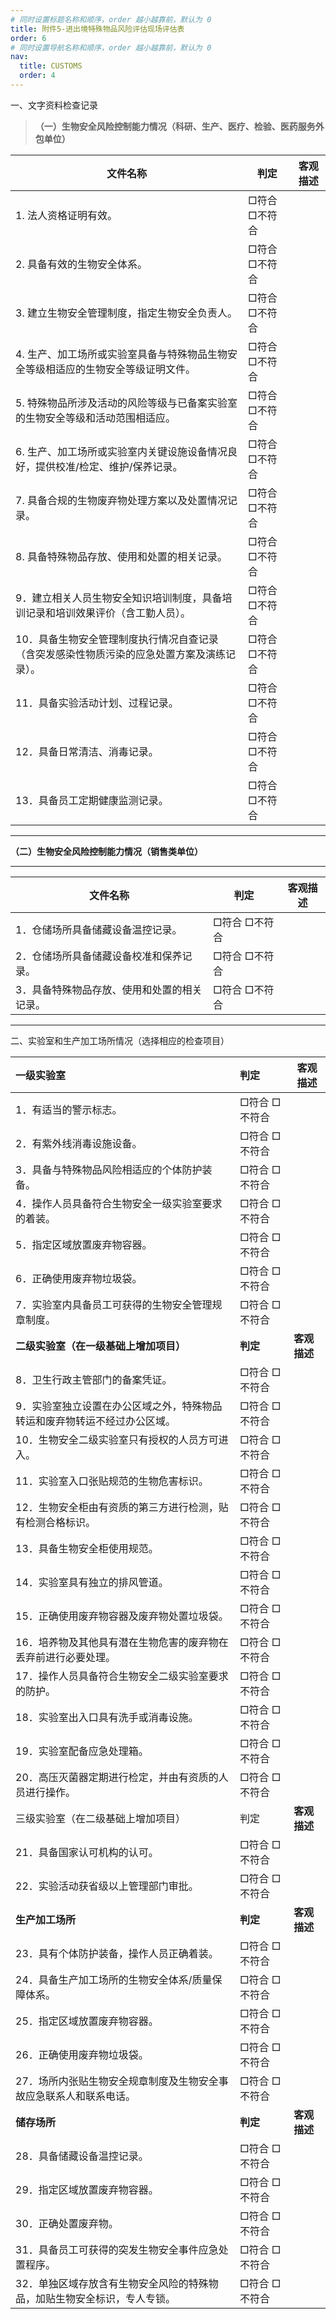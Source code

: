 ```yaml
---
# 同时设置标题名称和顺序，order 越小越靠前，默认为 0
title: 附件5-进出境特殊物品风险评估现场评估表
order: 6
# 同时设置导航名称和顺序，order 越小越靠前，默认为 0
nav:
  title: CUSTOMS
  order: 4 
---
```


一、文字资料检查记录

> **（一）生物安全风险控制能力情况（科研、生产、医疗、检验、医药服务外包单位）**

| 文件名称                                                     | 判定          | 客观描述 |
| ------------------------------------------------------------ | ------------- | -------- |
| 1. 法人资格证明有效。                                        | □符合 □不符合 |          |
| 2. 具备有效的生物安全体系。                                  | □符合 □不符合 |          |
| 3. 建立生物安全管理制度，指定生物安全负责人。                | □符合 □不符合 |          |
| 4. 生产、加工场所或实验室具备与特殊物品生物安全等级相适应的生物安全等级证明文件。 | □符合 □不符合 |          |
| 5. 特殊物品所涉及活动的风险等级与已备案实验室的生物安全等级和活动范围相适应。 | □符合 □不符合 |          |
| 6. 生产、加工场所或实验室内关键设施设备情况良好，提供校准/检定、维护/保养记录。 | □符合 □不符合 |          |
| 7. 具备合规的生物废弃物处理方案以及处置情况记录。            | □符合 □不符合 |          |
| 8. 具备特殊物品存放、使用和处置的相关记录。                  | □符合 □不符合 |          |
| 9．建立相关人员生物安全知识培训制度，具备培训记录和培训效果评价（含工勤人员）。 | □符合 □不符合 |          |
| 10．具备生物安全管理制度执行情况自查记录（含突发感染性物质污染的应急处置方案及演练记录）。 | □符合 □不符合 |          |
| 11．具备实验活动计划、过程记录。                             | □符合 □不符合 |          |
| 12．具备日常清洁、消毒记录。                                 | □符合 □不符合 |          |
| 13．具备员工定期健康监测记录。                               | □符合 □不符合 |          |

-------------------------------------------------------------------------------------------- --------------- ----------

**（二）生物安全风险控制能力情况（销售类单位）**

--------------------------------------------- --------------- ----------
| 文件名称                                    | 判定          | 客观描述 |
| ------------------------------------------- | ------------- | -------- |
| 1．仓储场所具备储藏设备温控记录。           | □符合 □不符合 |          |
| 2．仓储场所具备储藏设备校准和保养记录。     | □符合 □不符合 |          |
| 3．具备特殊物品存放、使用和处置的相关记录。 | □符合 □不符合 |          |

--------------------------------------------- --------------- ----------

二、实验室和生产加工场所情况（选择相应的检查项目）

| 一级实验室                                                   | 判定          | 客观描述     |
| :----------------------------------------------------------- | :------------ | ------------ |
| 1．有适当的警示标志。                                        | □符合 □不符合 |              |
| 2．有紫外线消毒设施设备。                                    | □符合 □不符合 |              |
| 3．具备与特殊物品风险相适应的个体防护装备。                  | □符合 □不符合 |              |
| 4．操作人员具备符合生物安全一级实验室要求的着装。            | □符合 □不符合 |              |
| 5．指定区域放置废弃物容器。                                  | □符合 □不符合 |              |
| 6．正确使用废弃物垃圾袋。                                    | □符合 □不符合 |              |
| 7．实验室内具备员工可获得的生物安全管理规章制度。            | □符合 □不符合 |              |
| **二级实验室（在一级基础上增加项目）**                       | **判定**      | **客观描述** |
| 8．卫生行政主管部门的备案凭证。                              | □符合 □不符合 |              |
| 9．实验室独立设置在办公区域之外，特殊物品转运和废弃物转运不经过办公区域。 | □符合 □不符合 |              |
| 10．生物安全二级实验室只有授权的人员方可进入。               | □符合 □不符合 |              |
| 11．实验室入口张贴规范的生物危害标识。                       | □符合 □不符合 |              |
| 12．生物安全柜由有资质的第三方进行检测，贴有检测合格标识。   | □符合 □不符合 |              |
| 13．具备生物安全柜使用规范。                                 | □符合 □不符合 |              |
| 14．实验室具有独立的排风管道。                               | □符合 □不符合 |              |
| 15．正确使用废弃物容器及废弃物处置垃圾袋。                   | □符合 □不符合 |              |
| 16．培养物及其他具有潜在生物危害的废弃物在丢弃前进行必要处理。 | □符合 □不符合 |              |
| 17．操作人员具备符合生物安全二级实验室要求的防护。           | □符合 □不符合 |              |
| 18．实验室出入口具有洗手或消毒设施。                         | □符合 □不符合 |              |
| 19．实验室配备应急处理箱。                                   | □符合 □不符合 |              |
| 20．高压灭菌器定期进行检定，并由有资质的人员进行操作。       | □符合 □不符合 |              |
| 三级实验室（在二级基础上增加项目）                           | 判定          | **客观描述** |
| 21．具备国家认可机构的认可。                                 | □符合 □不符合 |              |
| 22．实验活动获省级以上管理部门审批。                         | □符合 □不符合 |              |
| **生产加工场所**                                             | **判定**      | **客观描述** |
| 23．具有个体防护装备，操作人员正确着装。                     | □符合 □不符合 |              |
| 24．具备生产加工场所的生物安全体系/质量保障体系。            | □符合 □不符合 |              |
| 25．指定区域放置废弃物容器。                                 | □符合 □不符合 |              |
| 26．正确使用废弃物垃圾袋。                                   | □符合 □不符合 |              |
| 27．场所内张贴生物安全规章制度及生物安全事故应急联系人和联系电话。 | □符合 □不符合 |              |
| **储存场所**                                                 | **判定**      | **客观描述** |
| 28．具备储藏设备温控记录。                                   | □符合 □不符合 |              |
| 29．指定区域放置废弃物容器。                                 | □符合 □不符合 |              |
| 30．正确处置废弃物。                                         | □符合 □不符合 |              |
| 31．具备员工可获得的突发生物安全事件应急处置程序。           | □符合 □不符合 |              |
| 32．单独区域存放含有生物安全风险的特殊物品，加贴生物安全标识，专人专锁。 | □符合 □不符合 |              |

